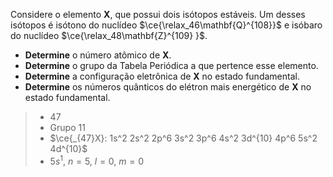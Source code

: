 Considere o elemento **X**, que possui dois isótopos estáveis. Um desses isótopos é isótono do nuclídeo $\ce{\relax_46\mathbf{Q}^{108}}$ e isóbaro do nuclídeo $\ce{\relax_48\mathbf{Z}^{109} }$.

- **Determine** o número atômico de **X**.
- **Determine** o grupo da Tabela Periódica a que pertence esse elemento.
- **Determine** a configuração eletrônica de **X** no estado fundamental.
- **Determine** os números quânticos do elétron mais energético de **X** no estado fundamental.

> - $47$
> - Grupo $11$
> - $\ce{_{47}X}: 1s^2 2s^2 2p^6 3s^2 3p^6 4s^2 3d^{10} 4p^6 5s^2 4d^{10}$
> - $5s^1$, $n=5$, $l=0$, $m=0$

